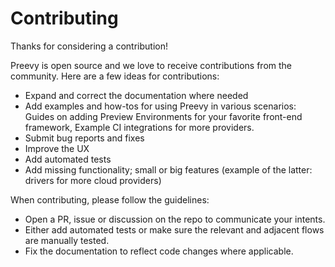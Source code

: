 # Contributing

Thanks for considering a contribution!

Preevy is open source and we love to receive contributions from the community. Here are a few ideas for contributions:

* Expand and correct the documentation where needed
* Add examples and how-tos for using Preevy in various scenarios: Guides on adding Preview Environments for your favorite front-end framework, Example CI integrations for more providers.
* Submit bug reports and fixes
* Improve the UX
* Add automated tests
* Add missing functionality; small or big features (example of the latter: drivers for more cloud providers)

When contributing, please follow the guidelines:

* Open a PR, issue or discussion on the repo to communicate your intents.
* Either add automated tests or make sure the relevant and adjacent flows are manually tested.
* Fix the documentation to reflect code changes where applicable.
